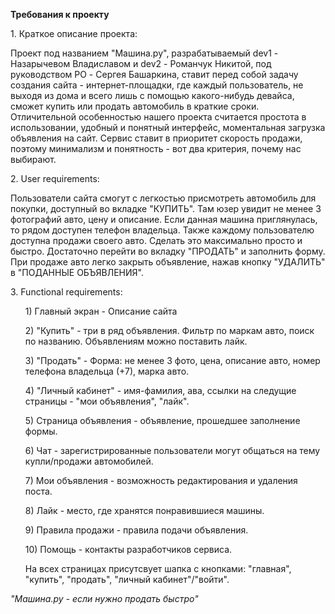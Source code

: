 <b> Требования к проекту </b>
<p> 1. Краткое описание проекта: </p>
<p> Проект под названием "Машина.ру", разрабатываемый dev1 - Назарычевом Владиславом и dev2 - Романчук Никитой, под руководством PO - Сергея Башаркина, ставит перед собой задачу создания сайта - интернет-площадки, где каждый пользователь, не выходя из дома и всего лишь с помощью какого-нибудь девайса, сможет купить или продать автомобиль в краткие сроки. Отличительной особенностью нашего проекта считается простота в использовании, удобный и понятный интерфейс, моментальная загрузка объявления на сайт. Сервис ставит в приоритет скорость продажи, поэтому минимализм и понятность - вот два критерия, почему нас выбирают. </p>
<p> 2. User requirements: </p> 
<p> Пользователи сайта смогут с легкостью присмотреть автомобиль для покупки, доступный во вкладке "КУПИТЬ". Там юзер увидит не менее 3 фотографий авто, цену и описание. Если данная машина приглянулась, то рядом доступен телефон владельца. Также каждому пользователю доступна продажи своего авто. Сделать это максимально просто и быстро. Достаточно перейти во вкладку "ПРОДАТЬ" и заполнить форму. При продаже авто легко закрыть объявление, нажав кнопку "УДАЛИТЬ" в "ПОДАННЫЕ ОБЪЯВЛЕНИЯ". </p>
<p> 3. Functional requirements: <ul>
	<p> 1) Главный экран - Описание сайта </p>
	<p> 2) "Купить" - три в ряд объявления. Фильтр по маркам авто, поиск по названию. Объявлениям можно поставить лайк. </p>
	<p> 3) "Продать" - Форма: не менее 3 фото, цена, описание авто, номер телефона владельца (+7), марка авто. <p/>
	<p> 4) "Личный кабинет" - имя-фамилия, ава, ссылки на следущие страницы - "мои объявления", "лайк". </p>
	<p> 5) Страница объявления - объявление, прошедшее заполнение формы. </p>
	<p> 6) Чат - зарегистрированные пользователи могут общаться на тему купли/продажи автомобилей. </p>
	<p> 7) Мои объявления - возможность редактирования и удаления поста. </p>
	<p> 8) Лайк - место, где хранятся понравившиеся машины. </p>
	<p> 9) Правила продажи - правила подачи объявления. </p>
	<p> 10) Помощь - контакты разработчиков сервиса. </p>
	<p> На всех страницах присутсвует шапка с кнопками: "главная", "купить", "продать", "личный кабинет"/"войти". </p>
  </ul></p>

<i>"Машина.ру - если нужно продать быстро" </i>
